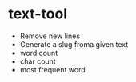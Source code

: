 # text-tool

- Remove new lines
- Generate a slug froma given text
- word count
- char count
- most frequent word

